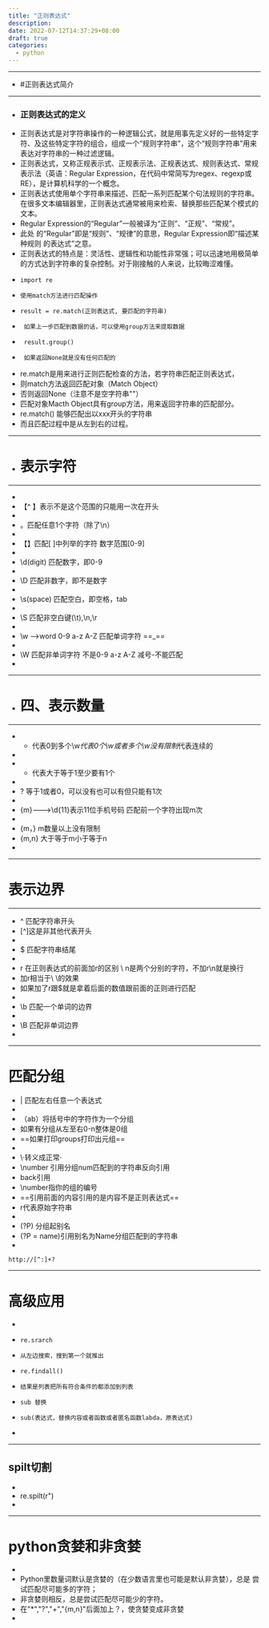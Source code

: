 ```yaml
---
title: "正则表达式"
description: 
date: 2022-07-12T14:37:29+08:00
draft: true
categories:
  - python
---
```


---
- #正则表达式简介
---
- ### 正则表达式的定义
- 正则表达式是对字符串操作的一种逻辑公式，就是用事先定义好的一些特定字符、及这些特定字符的组合，组成一个“规则字符串”，这个“规则字符串”用来表达对字符串的一种过滤逻辑。
- 正则表达式，又称正规表示式、正规表示法、正规表达式、规则表达式、常规表示法（英语：Regular Expression，在代码中常简写为regex、regexp或RE），是计算机科学的一个概念。
- 正则表达式使用单个字符串来描述、匹配一系列匹配某个句法规则的字符串。在很多文本编辑器里，正则表达式通常被用来检索、替换那些匹配某个模式的文本。
- Regular	Expression的“Regular”⼀般被译为“正则”、“正规”、“常规”。
- 此处 的“Regular”即是“规则”、“规律”的意思，Regular	Expression即“描述某种规则 的表达式”之意。
- 正则表达式的特点是：灵活性、逻辑性和功能性非常强；可以迅速地用极简单的方式达到字符串的复杂控制。对于刚接触的人来说，比较晦涩难懂。
-     import re
-     使用match方法进行匹配操作
-     result = re.match(正则表达式, 要匹配的字符串)
-      如果上一步匹配到数据的话，可以使用group方法来提取数据
-      result.group()
-      如果返回None就是没有任何匹配的
-  re.match是用来进行正则匹配检查的方法，若字符串匹配正则表达式，
-  则match方法返回匹配对象（Match Object）
-  否则返回None（注意不是空字符串""）
-  匹配对象Macth Object具有group方法，用来返回字符串的匹配部分。
-  re.match() 能够匹配出以xxx开头的字符串
-  而且匹配过程中是从左到右的过程。
-  ----
-   # 表示字符
-  ----
-  
-  【^ 】表示不是这个范围的只能用一次在开头
-  
-  。匹配任意1个字符（除了\n） 
-  
-  【】匹配[	]中列举的字符 数字范围[0-9]
-  
-  \d(digit) 匹配数字，即0-9
-  
-  \D 匹配⾮数字，即不是数字
-  
-  \s(space) 匹配空白，即空格，tab
-  
-  \S 匹配非空白键(\t),\n,\r
-  
-  \w -->word  0-9 a-z A-Z 匹配单词字符 ==_==
-  
-  \W 匹配非单词字符 不是0-9 a-z A-Z  减号-不能匹配
-  
-  ---
-  # 四、表示数量
-  ---
-  * 代表0到多个\w*代表0个\w或者多个\w没有限制*代表连续的
-  
-  + 代表大于等于1至少要有1个
-  
-  ? 等于1或者0，可以没有也可以有但只能有1次
-  
-  {m}--->\d{11}表示11位手机号码 匹配前⼀个字符出现m次 
-   
-  {m，}   m数量以上没有限制
-  {m,n}   大于等于m小于等于n
-  
---
# 表示边界
---
-  ^ 匹配字符串开头
-  [^]这是非其他代表开头
-
-  $ 匹配字符串结尾
-  
-  r 在正则表达式的前面加r的区别  \  n是两个分别的字符，不加r\n就是换行
-  加r相当于\ \的效果
-  如果加了r跟$就是拿着后面的数值跟前面的正则进行匹配
-  
-  \b 匹配一个单词的边界
-  
-  \B 匹配⾮单词边界
- 
---
# 匹配分组
- | 匹配左右任意一个表达式
- 
- （ab）将括号中的字符作为一个分组
- 如果有分组从左至右0-n整体是0组
- ==如果打印groups打印出元组==
- 
- \·转义成正常·
- \number 引用分组num匹配到的字符串反向引用
- back引用
- \number指你的组的编号
- ==引用前面的内容引用的是内容不是正则表达式== 
- r代表原始字符串
-
- (?P<name>) 分组起别名
- (?P = name)引用别名为Name分组匹配到的字符串
- 


    http://[^:]+?
    
---
# 高级应用
-
-     re.srarch
-     从左边搜索，搜到第一个就推出
-     re.findall()
-     结果是列表把所有符合条件的都添加到列表
-     sub 替换
-     sub(表达式，替换内容或者函数或者匿名函数labda，原表达式)
-     

---
## spilt切割
- 
- re.spilt(r")
- 

---
# python贪婪和非贪婪
- 
- Python⾥数量词默认是贪婪的（在少数语⾔⾥也可能是默认⾮贪婪），总是 尝试匹配尽可能多的字符；
- ⾮贪婪则相反，总是尝试匹配尽可能少的字符。
- 在"*","?","+","{m,n}"后⾯加上？，使贪婪变成⾮贪婪
- 